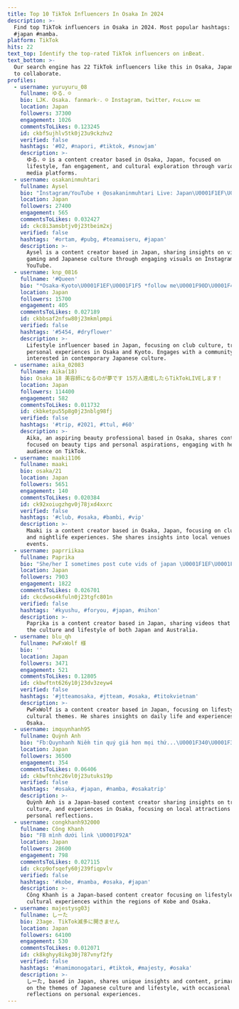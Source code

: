 ```yaml
---
title: Top 10 TikTok Influencers In Osaka In 2024
description: >-
  Find top TikTok influencers in Osaka in 2024. Most popular hashtags: #osaka
  #japan #namba.
platform: TikTok
hits: 22
text_top: Identify the top-rated TikTok influencers on inBeat.
text_bottom: >-
  Our search engine has 22 TikTok influencers like this in Osaka, Japan for you
  to collaborate.
profiles:
  - username: yuruyuru_08
    fullname: ゆる．︎︎︎︎︎☺︎
    bio: LJK. Osaka. fanmark☞．︎︎☺︎ Instagram，twitter，ғᴏʟʟᴏᴡ ᴍᴇ
    location: Japan
    followers: 37300
    engagement: 1026
    commentsToLikes: 0.123245
    id: ckbf5ujhlv5tk0j23u9ckzhv2
    verified: false
    hashtags: '#02, #napori, #tiktok, #snowjam'
    description: >-
      ゆる．︎︎︎︎︎☺︎ is a content creator based in Osaka, Japan, focused on
      lifestyle, fan engagement, and cultural exploration through various social
      media platforms.
  - username: osakaninmuhtari
    fullname: Aysel
    bio: "İnstagram/YouTube ⬆️ @osakaninmuhtari Live: Japan\U0001F1EF\U0001F1F5"
    location: Japan
    followers: 27400
    engagement: 565
    commentsToLikes: 0.032427
    id: ckc8i3amsbtjv0j23tbeim2xj
    verified: false
    hashtags: '#ortam, #pubg, #teamaiseru, #japan'
    description: >-
      Aysel is a content creator based in Japan, sharing insights on video
      gaming and Japanese culture through engaging visuals on Instagram and
      YouTube.
  - username: knp_0816
    fullname: '#Queen'
    bio: "*Osaka☞Kyoto\U0001F1EF\U0001F1F5 *follow me\U0001F90D\U0001F49C クラブ女子です✌\U0001F3FB️❤️"
    location: Japan
    followers: 15700
    engagement: 405
    commentsToLikes: 0.027189
    id: ckbbsaf2nfsw80j23mkmlpmpi
    verified: false
    hashtags: '#5454, #dryflower'
    description: >-
      Lifestyle influencer based in Japan, focusing on club culture, travel, and
      personal experiences in Osaka and Kyoto. Engages with a community
      interested in contemporary Japanese culture.
  - username: aika_02083
    fullname: Aika(18)
    bio: Osaka 18 美容師になるのが夢です 15万人達成したらTikTokLIVEします！
    location: Japan
    followers: 114400
    engagement: 582
    commentsToLikes: 0.011732
    id: ckbketpu55p8g0j23nblg98fj
    verified: false
    hashtags: '#trip, #2021, #ttul, #60'
    description: >-
      Aika, an aspiring beauty professional based in Osaka, shares content
      focused on beauty tips and personal aspirations, engaging with her
      audience on TikTok.
  - username: maaki1106
    fullname: maaki
    bio: osaka/21
    location: Japan
    followers: 5651
    engagement: 140
    commentsToLikes: 0.020384
    id: ck92xoiugzhgv0j78jxd4xxrc
    verified: false
    hashtags: '#club, #osaka, #bambi, #vip'
    description: >-
      Maaki is a content creator based in Osaka, Japan, focusing on club culture
      and nightlife experiences. She shares insights into local venues and
      events.
  - username: paprriikaa
    fullname: Paprika
    bio: "She/her I sometimes post cute vids of japan \U0001F1EF\U0001F1F5\U0001F1E6\U0001F1FA yup"
    location: Japan
    followers: 7903
    engagement: 1822
    commentsToLikes: 0.026701
    id: ckcdwso4kfuln0j23tgfc801n
    verified: false
    hashtags: '#kyushu, #foryou, #japan, #nihon'
    description: >-
      Paprika is a content creator based in Japan, sharing videos that highlight
      the culture and lifestyle of both Japan and Australia.
  - username: blu_qh
    fullname: PwFxWolf 様
    bio: ''
    location: Japan
    followers: 3471
    engagement: 521
    commentsToLikes: 0.12805
    id: ckbwftnt626y10j23dv3zeyw4
    verified: false
    hashtags: '#jtteamosaka, #jtteam, #osaka, #titokvietnam'
    description: >-
      PwFxWolf is a content creator based in Japan, focusing on lifestyle and
      cultural themes. He shares insights on daily life and experiences in
      Osaka.
  - username: imquynhanh95
    fullname: Quỳnh Anh
    bio: "Fb:Quynhanh Niềm tin quý giá hơn mọi thứ...\U0001F340\U0001F340\U0001F340"
    location: Japan
    followers: 36500
    engagement: 354
    commentsToLikes: 0.06406
    id: ckbwftnhc26vl0j23utuks19p
    verified: false
    hashtags: '#osaka, #japan, #namba, #osakatrip'
    description: >-
      Quỳnh Anh is a Japan-based content creator sharing insights on travel,
      culture, and experiences in Osaka, focusing on local attractions and
      personal reflections.
  - username: congkhanh932000
    fullname: Công Khanh
    bio: "FB mình dưới link \U0001F92A"
    location: Japan
    followers: 28600
    engagement: 798
    commentsToLikes: 0.027115
    id: ckcp9ofsqefy60j239fiqpvlv
    verified: false
    hashtags: '#kobe, #namba, #osaka, #japan'
    description: >-
      Công Khanh is a Japan-based content creator focusing on lifestyle and
      cultural experiences within the regions of Kobe and Osaka.
  - username: majestysg03j
    fullname: しーた
    bio: 23age. TikTok滅多に開きません
    location: Japan
    followers: 64100
    engagement: 530
    commentsToLikes: 0.012071
    id: ck8kghyy8ikg30j787vnyf2fy
    verified: false
    hashtags: '#namimonogatari, #tiktok, #majesty, #osaka'
    description: >-
      しーた, based in Japan, shares unique insights and content, primarily focused
      on the themes of Japanese culture and lifestyle, with occasional
      reflections on personal experiences.
---
```


